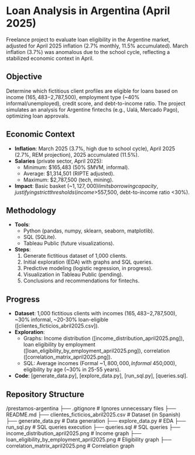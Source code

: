 # Loan Analysis in Argentina (April 2025)

Freelance project to evaluate loan eligibility in the Argentine market, adjusted for April 2025 inflation (2.7% monthly, 11.5% accumulated). March inflation (3.7%) was anomalous due to the school cycle, reflecting a stabilized economic context in April.

## Objective
Determine which fictitious client profiles are eligible for loans based on income ($165,483-$2,787,500), employment type (~40% informal/unemployed), credit score, and debt-to-income ratio. The project simulates an analysis for Argentine fintechs (e.g., Ualá, Mercado Pago), optimizing loan approvals.

## Economic Context
- **Inflation**: March 2025 (3.7%, high due to school cycle), April 2025 (2.7%, REM projection), 2025 accumulated (11.5%).
- **Salaries** (private sector, April 2025):
  - Minimum: $165,483 (50% SMVM, informal).
  - Average: $1,314,501 (RIPTE adjusted).
  - Maximum: $2,787,500 (tech, mining).
- **Impact**: Basic basket (~$1,127,000) limits borrowing capacity, justifying strict thresholds (income >$557,500, debt-to-income ratio <30%).

## Methodology
- **Tools**:
  - Python (pandas, numpy, sklearn, seaborn, matplotlib).
  - SQL (SQLite).
  - Tableau Public (future visualizations).
- **Steps**:
  1. Generate fictitious dataset of 1,000 clients.
  2. Initial exploration (EDA) with graphs and SQL queries.
  3. Predictive modeling (logistic regression, in progress).
  4. Visualization in Tableau Public (pending).
  5. Conclusions and recommendations for fintechs.

## Progress
- **Dataset**: 1,000 fictitious clients with incomes ($165,483-$2,787,500), ~30% informal, ~20-30% loan-eligible ([clientes_ficticios_abril2025.csv]).
- **Exploration**:
  - Graphs: Income distribution ([income_distribution_april2025.png]), loan eligibility by employment ([loan_eligibility_by_employment_april2025.png]), correlation ([correlation_matrix_april2025.png]).
  - SQL: Average incomes (Formal ~$1,800,000, Informal ~$450,000), eligibility by age (~30% in 25-55 years).
- **Code**: [generate_data.py], [explore_data.py], [run_sql.py], [queries.sql].

## Repository Structure


/prestamos-argentina
├── .gitignore                    # Ignores unnecessary files
├── README.md
├── clientes_ficticios_abril2025.csv  # Dataset (in Spanish)
├── generate_data.py              # Data generation
├── explore_data.py               # EDA
├── run_sql.py                    # SQL queries execution
├── queries.sql                   # SQL queries
├── income_distribution_april2025.png  # Income graph
├── loan_eligibility_by_employment_april2025.png  # Eligibility graph
├── correlation_matrix_april2025.png  # Correlation graph

